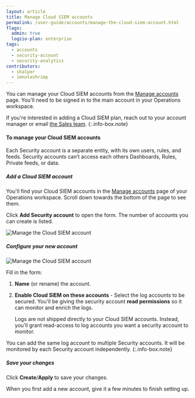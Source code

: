 ```yaml
---
layout: article
title: Manage Cloud SIEM accounts
permalink: /user-guide/accounts/manage-the-cloud-siem-account.html
flags:
  admin: true
  logzio-plan: enterprise
tags:
  - accounts
  - security-account
  - security-analytics
contributors:
  - shalper
  - imnotashrimp
---
```


You can manage your Cloud SIEM accounts
from the [Manage accounts](https://app.logz.io/#/dashboard/settings/manage-accounts) page.
You'll need to be signed in to the main account in your Operations workspace.

If you're interested in adding a Cloud SIEM plan,
reach out to your account manager
or email [the Sales team](mailto:sales@logz.io).
{:.info-box.note}

#### To manage your Cloud SIEM accounts

Each Security account is a separate entity, with its own users, rules, and feeds.
Security accounts can’t access each others Dashboards, Rules, Private feeds, or data.


<div class="tasklist">

##### Add a Cloud SIEM account

You'll find your Cloud SIEM accounts
in the [Manage accounts](https://app.logz.io/#/dashboard/settings/manage-accounts) page
of your Operations workspace. Scroll down towards the bottom of the page to see them.

Click **Add Security account** to open the form.
The number of accounts you can create is listed.

![Manage the Cloud SIEM account](https://dytvr9ot2sszz.cloudfront.net/logz-docs/accounts/add-security-account.png)


##### Configure your new account

![Manage the Cloud SIEM account](https://dytvr9ot2sszz.cloudfront.net/logz-docs/accounts/add-security-accounts.png)


Fill in the form:

1. **Name** (or rename) the account.
2. **Enable Cloud SIEM on these accounts** - Select the log accounts to be secured. You'll be giving the security account **read permissions** so it can monitor and enrich the logs.

    Logs are not shipped directly to your Cloud SIEM accounts. Instead, you'll grant read-access to log accounts you want a security account to monitor.

  You can add the same log account to multiple Security accounts. It will be monitored by each Security account independently.
  {:.info-box.note}


##### Save your changes

Click **Create**/**Apply** to save your changes.

When you first add a new account, give it a few minutes to finish setting up.

</div>
